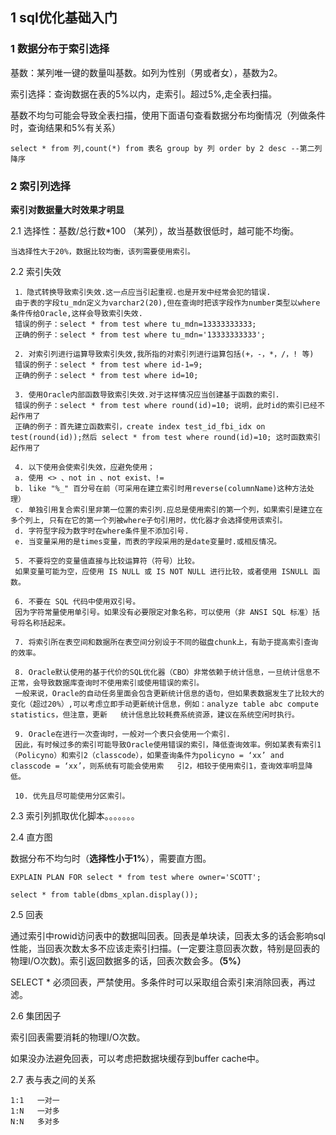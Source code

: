 ## 1 sql优化基础入门

### 1 数据分布于索引选择

基数：某列唯一键的数量叫基数。如列为性别（男或者女），基数为2。

索引选择：查询数据在表的5%以内，走索引。超过5%,走全表扫描。

基数不均匀可能会导致全表扫描，使用下面语句查看数据分布均衡情况（列做条件时，查询结果和5%有关系）
	
	select * from 列,count(*) from 表名 group by 列 order by 2 desc --第二列降序


### 2 索引列选择

**索引对数据量大时效果才明显**

2.1 选择性：基数/总行数*100  （某列），故当基数很低时，越可能不均衡。

	当选择性大于20%，数据比较均衡，该列需要使用索引。

2.2 索引失效

	 1．隐式转换导致索引失效.这一点应当引起重视.也是开发中经常会犯的错误.
	 由于表的字段tu_mdn定义为varchar2(20),但在查询时把该字段作为number类型以where条件传给Oracle,这样会导致索引失效.
	 错误的例子：select * from test where tu_mdn=13333333333;
	 正确的例子：select * from test where tu_mdn='13333333333';

	 2. 对索引列进行运算导致索引失效,我所指的对索引列进行运算包括(+，-，*，/，! 等)
	 错误的例子：select * from test where id-1=9;
	 正确的例子：select * from test where id=10;

	 3. 使用Oracle内部函数导致索引失效.对于这样情况应当创建基于函数的索引.
	 错误的例子：select * from test where round(id)=10; 说明，此时id的索引已经不起作用了
	 正确的例子：首先建立函数索引，create index test_id_fbi_idx on test(round(id));然后 select * from test where round(id)=10; 这时函数索引起作用了

	 4. 以下使用会使索引失效，应避免使用；
	 a. 使用 <> 、not in 、not exist、!=
	 b. like "%_" 百分号在前（可采用在建立索引时用reverse(columnName)这种方法处理）
	 c. 单独引用复合索引里非第一位置的索引列.应总是使用索引的第一个列，如果索引是建立在多个列上, 只有在它的第一个列被where子句引用时，优化器才会选择使用该索引。
	 d. 字符型字段为数字时在where条件里不添加引号.
	 e. 当变量采用的是times变量，而表的字段采用的是date变量时.或相反情况。

	 5. 不要将空的变量值直接与比较运算符（符号）比较。
	 如果变量可能为空，应使用 IS NULL 或 IS NOT NULL 进行比较，或者使用 ISNULL 函数。

	 6. 不要在 SQL 代码中使用双引号。
	 因为字符常量使用单引号。如果没有必要限定对象名称，可以使用（非 ANSI SQL 标准）括号将名称括起来。

	 7. 将索引所在表空间和数据所在表空间分别设于不同的磁盘chunk上，有助于提高索引查询的效率。
	 
	 8. Oracle默认使用的基于代价的SQL优化器（CBO）非常依赖于统计信息，一旦统计信息不正常，会导致数据库查询时不使用索引或使用错误的索引。
	 一般来说，Oracle的自动任务里面会包含更新统计信息的语句，但如果表数据发生了比较大的变化（超过20%）,可以考虑立即手动更新统计信息，例如：analyze table abc compute statistics，但注意，更新   统计信息比较耗费系统资源，建议在系统空闲时执行。

	 9. Oracle在进行一次查询时，一般对一个表只会使用一个索引.
	 因此，有时候过多的索引可能导致Oracle使用错误的索引，降低查询效率。例如某表有索引1（Policyno）和索引2（classcode），如果查询条件为policyno = ‘xx’ and classcode = ‘xx’，则系统有可能会使用索   引2，相较于使用索引1，查询效率明显降低。

	 10. 优先且尽可能使用分区索引。


2.3 索引列抓取优化脚本。。。。。。。

2.4 直方图
	
数据分布不均匀时（**选择性小于1%**），需要直方图。

	EXPLAIN PLAN FOR select * from test where owner='SCOTT';
	
    select * from table(dbms_xplan.display());

2.5 回表

通过索引中rowid访问表中的数据叫回表。回表是单块读，回表太多的话会影响sql性能，当回表次数太多不应该走索引扫描。(一定要注意回表次数，特别是回表的物理I/O次数)。索引返回数据多的话，回表次数会多。**（5%）**

SELECT * 必须回表，严禁使用。多条件时可以采取组合索引来消除回表，再过滤。  

2.6 集团因子     

索引回表需要消耗的物理I/O次数。

如果没办法避免回表，可以考虑把数据块缓存到buffer cache中。

2.7 表与表之间的关系

	1:1   一对一
	1:N   一对多
	N:N   多对多



